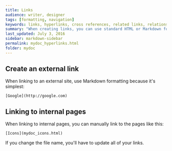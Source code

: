 ```yaml
---
title: Links
audience: writer, designer
tags: [formatting, navigation]
keywords: links, hyperlinks, cross references, related links, relationship tables
summary: "When creating links, you can use standard HTML or Markdown formatting. However, you can also implement an automated approach to linking that makes linking much less error-prone (meaning less chances of broken links in your output) and requiring less effort."
last_updated: July 3, 2016
sidebar: markdown-sidebar
permalink: mydoc_hyperlinks.html
folder: mydoc
---
```


## Create an external link

When linking to an external site, use Markdown formatting because it's simplest:

```
[Google](http://google.com)
```

## Linking to internal pages

When linking to internal pages, you can manually link to the pages like this:

```
[Icons](mydoc_icons.html)
```

If you change the file name, you'll have to update all of your links.
